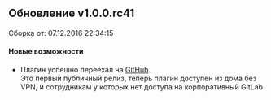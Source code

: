 ## Обновление v1.0.0.rc41

Сборка от: 07.12.2016 22:34:15

#### Новые возможности

* Плагин успешно переехал на <a href="https://github.com/sbis-team/ui-customizer" target="_blank">GitHub</a>.<br>Это первый публичный релиз, теперь плагин доступен из дома без VPN, и сотрудникам у которых нет доступа на корпоративный GitLab


